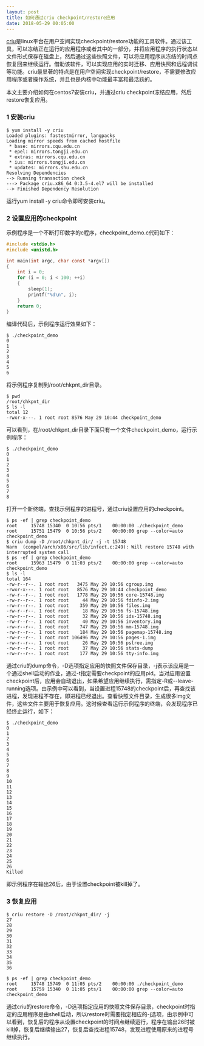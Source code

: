 ```yaml
---
layout: post
title: 如何通过criu checkpoint/restore应用
date: 2018-05-29 00:05:00
---
```


[criu](https://criu.org/Main_Page)是linux平台在用户空间实现checkpoint/restore功能的工具软件。通过该工具，可以冻结正在运行的应用程序或者其中的一部分，并将应用程序的执行状态以文件形式保存在磁盘上，然后通过这些快照文件，可以将应用程序从冻结的时间点恢复回来继续运行。借助该软件，可以实现应用的实时迁移、应用快照和远程调试等功能。criu最显著的特点是在用户空间实现checkpoint/restore，不需要修改应用程序或者操作系统，并且也是内核中功能最丰富和最活跃的。

本文主要介绍如何在centos7安装criu，并通过criu checkpoint冻结应用，然后restore恢复应用。

### 1 安装criu

```
$ yum install -y criu
Loaded plugins: fastestmirror, langpacks
Loading mirror speeds from cached hostfile
 * base: mirrors.cqu.edu.cn
 * epel: mirrors.tongji.edu.cn
 * extras: mirrors.cqu.edu.cn
 * ius: mirrors.tongji.edu.cn
 * updates: mirrors.shu.edu.cn
Resolving Dependencies
--> Running transaction check
---> Package criu.x86_64 0:3.5-4.el7 will be installed
--> Finished Dependency Resolution
```

运行yum install -y criu命令即可安装criu。

### 2 设置应用的checkpoint

示例程序是一个不断打印数字的c程序，checkpoint_demo.c代码如下：

```c
#include <stdio.h>
#include <unistd.h>

int main(int argc, char const *argv[])
{
    int i = 0;
    for (i = 0; i < 100; ++i)
    {
        sleep(1);
        printf("%d\n", i);
    }
    return 0;
}
```

编译代码后，示例程序运行效果如下：

```
$ ./checkpoint_demo
0
1
2
3
4
5
6
```

将示例程序复制到/root/chkpnt_dir目录。

```
$ pwd
/root/chkpnt_dir
$ ls -l
total 12
-rwxr-x---. 1 root root 8576 May 29 10:44 checkpoint_demo
```

可以看到，在/root/chkpnt_dir目录下面只有一个文件checkpoint_demo，运行示例程序：

```
$ ./checkpoint_demo
0
1
2
3
4
5
6
7
8
```

打开一个新终端，查找示例程序的进程号，通过criu设置应用的checkpoint。

```
$ ps -ef | grep checkpoint_demo
root     15748 15340  0 10:56 pts/1    00:00:00 ./checkpoint_demo
root     15751 15479  0 10:56 pts/2    00:00:00 grep --color=auto checkpoint_demo
$ criu dump -D /root/chkpnt_dir/ -j -t 15748
Warn  (compel/arch/x86/src/lib/infect.c:249): Will restore 15748 with interrupted system call
$ ps -ef | grep checkpoint_demo
root     15963 15479  0 11:03 pts/2    00:00:00 grep --color=auto checkpoint_demo
$ ls -l
total 164
-rw-r--r--. 1 root root   3475 May 29 10:56 cgroup.img
-rwxr-x---. 1 root root   8576 May 29 10:44 checkpoint_demo
-rw-r--r--. 1 root root   1778 May 29 10:56 core-15748.img
-rw-r--r--. 1 root root     44 May 29 10:56 fdinfo-2.img
-rw-r--r--. 1 root root    359 May 29 10:56 files.img
-rw-r--r--. 1 root root     18 May 29 10:56 fs-15748.img
-rw-r--r--. 1 root root     32 May 29 10:56 ids-15748.img
-rw-r--r--. 1 root root     40 May 29 10:56 inventory.img
-rw-r--r--. 1 root root    747 May 29 10:56 mm-15748.img
-rw-r--r--. 1 root root    184 May 29 10:56 pagemap-15748.img
-rw-r--r--. 1 root root 106496 May 29 10:56 pages-1.img
-rw-r--r--. 1 root root     26 May 29 10:56 pstree.img
-rw-r--r--. 1 root root     37 May 29 10:56 stats-dump
-rw-r--r--. 1 root root    177 May 29 10:56 tty-info.img
```

通过criu的dump命令，-D选项指定应用的快照文件保存目录，-j表示该应用是一个通过shell启动的作业，通过-t指定需要checkpoint的应用pid。当对应用设置checkpoint后，应用会自动退出，如果希望应用继续执行，需指定-R或--leave-running选项。由示例中可以看到，当设置进程15748的checkpoint后，再查找该进程，发现进程不存在，即进程已经退出。查看快照文件目录，生成很多img文件，这些文件主要用于恢复应用。这时候查看运行示例程序的终端，会发现程序已经终止运行，如下：

```
$ ./checkpoint_demo
0
1
2
3
4
5
6
7
8
9
10
11
12
13
14
15
16
17
18
19
20
21
22
23
24
25
26
Killed
```

即示例程序在输出26后，由于设置checkpoint被kill掉了。

### 3 恢复应用

```
$ criu restore -D /root/chkpnt_dir/ -j
27
28
29
30
31
32
33
34
35
36
```

```
$ ps -ef | grep checkpoint_demo
root     15748 15749  0 11:05 pts/2    00:00:00 ./checkpoint_demo
root     15759 15340  0 11:05 pts/1    00:00:00 grep --color=auto checkpoint_demo
```

通过criu的restore命令，-D选项指定应用的快照文件保存目录，checkpoint时指定的应用程序是由shell启动，所以restore时需要指定相应的-j选项，由示例中可以看到，恢复后的程序从设置checkpoint的时间点继续运行，程序在输出26时被kill掉，恢复后继续输出27，恢复后查找进程15748，发现进程使用原来的进程号继续执行。
